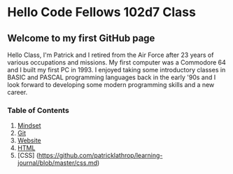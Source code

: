 # Hello Code Fellows 102d7 Class

## Welcome to my first GitHub page

Hello Class, I'm Patrick and I retired from the Air Force after 23 years of various occupations and missions.  My first computer was a Commodore 64 and I built my first PC in 1993.   I enjoyed taking some introductory classes in BASIC and PASCAL programming languages back in the early '90s and I look forward to developing some modern programming skills and a new career.  

### Table of Contents
1. [Mindset](https://github.com/patricklathrop/learning-journal/blob/master/mindset.md)
2. [Git](https://github.com/patricklathrop/learning-journal/blob/master/git.md)
3. [Website](https://github.com/patricklathrop/learning-journal/blob/master/website.md)
4. [HTML](https://github.com/patricklathrop/learning-journal/blob/master/html.md)
5. [CSS] (https://github.com/patricklathrop/learning-journal/blob/master/css.md)